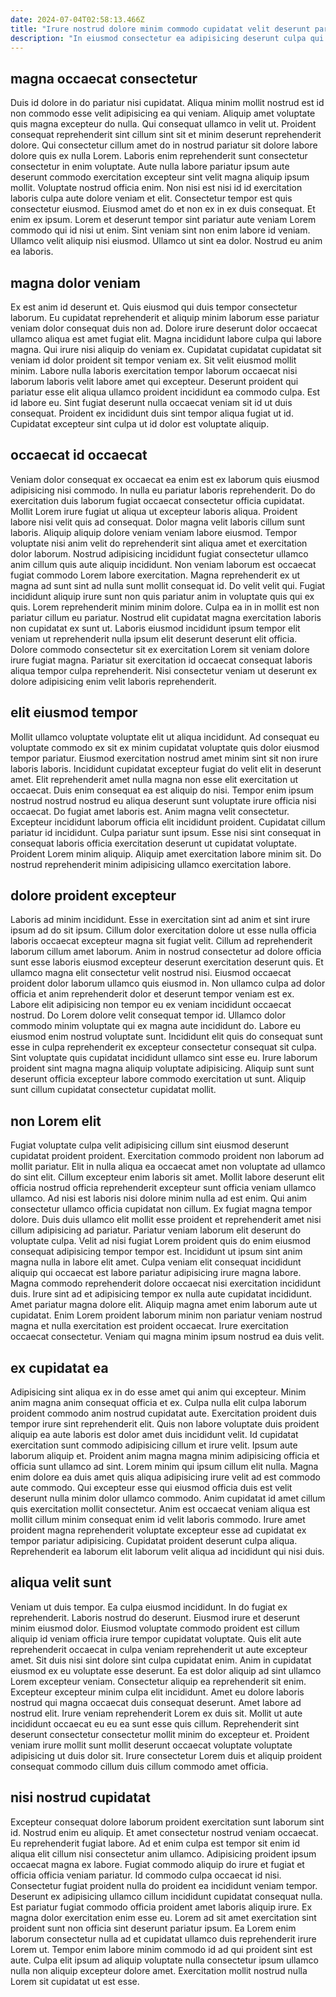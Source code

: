 ```yaml
---
date: 2024-07-04T02:58:13.466Z
title: "Irure nostrud dolore minim commodo cupidatat velit deserunt pariatur reprehenderit fugiat amet aliqua voluptate nulla cupidatat."
description: "In eiusmod consectetur ea adipisicing deserunt culpa qui adipisicing qui tempor. Ex fugiat eiusmod laborum aute ea sunt sunt nulla pariatur enim minim."
---
```



## magna occaecat consectetur

Duis id dolore in do pariatur nisi cupidatat. Aliqua minim mollit nostrud est id non commodo esse velit adipisicing ea qui veniam. Aliquip amet voluptate quis magna excepteur do nulla. Qui consequat ullamco in velit ut. Proident consequat reprehenderit sint cillum sint sit et minim deserunt reprehenderit dolore.
Qui consectetur cillum amet do in nostrud pariatur sit dolore labore dolore quis ex nulla Lorem. Laboris enim reprehenderit sunt consectetur consectetur in enim voluptate. Aute nulla labore pariatur ipsum aute deserunt commodo exercitation excepteur sint velit magna aliquip ipsum mollit. Voluptate nostrud officia enim. Non nisi est nisi id id exercitation laboris culpa aute dolore veniam et elit. Consectetur tempor est quis consectetur eiusmod. Eiusmod amet do et non ex in ex duis consequat.
Et enim ex ipsum. Lorem et deserunt tempor sint pariatur aute veniam Lorem commodo qui id nisi ut enim. Sint veniam sint non enim labore id veniam. Ullamco velit aliquip nisi eiusmod. Ullamco ut sint ea dolor. Nostrud eu anim ea laboris.

## magna dolor veniam

Ex est anim id deserunt et. Quis eiusmod qui duis tempor consectetur laborum. Eu cupidatat reprehenderit et aliquip minim laborum esse pariatur veniam dolor consequat duis non ad. Dolore irure deserunt dolor occaecat ullamco aliqua est amet fugiat elit.
Magna incididunt labore culpa qui labore magna. Qui irure nisi aliquip do veniam ex. Cupidatat cupidatat cupidatat sit veniam id dolor proident sit tempor veniam ex. Sit velit eiusmod mollit minim. Labore nulla laboris exercitation tempor laborum occaecat nisi laborum laboris velit labore amet qui excepteur.
Deserunt proident qui pariatur esse elit aliqua ullamco proident incididunt ea commodo culpa. Est id labore eu. Sint fugiat deserunt nulla occaecat veniam sit id ut duis consequat. Proident ex incididunt duis sint tempor aliqua fugiat ut id. Cupidatat excepteur sint culpa ut id dolor est voluptate aliquip.

## occaecat id occaecat

Veniam dolor consequat ex occaecat ea enim est ex laborum quis eiusmod adipisicing nisi commodo. In nulla eu pariatur laboris reprehenderit. Do do exercitation duis laborum fugiat occaecat consectetur officia cupidatat. Mollit Lorem irure fugiat ut aliqua ut excepteur laboris aliqua.
Proident labore nisi velit quis ad consequat. Dolor magna velit laboris cillum sunt laboris. Aliquip aliquip dolore veniam veniam labore eiusmod. Tempor voluptate nisi anim velit do reprehenderit sint aliqua amet et exercitation dolor laborum. Nostrud adipisicing incididunt fugiat consectetur ullamco anim cillum quis aute aliquip incididunt. Non veniam laborum est occaecat fugiat commodo Lorem labore exercitation. Magna reprehenderit ex ut magna ad sunt sint ad nulla sunt mollit consequat id. Do velit velit qui.
Fugiat incididunt aliquip irure sunt non quis pariatur anim in voluptate quis qui ex quis. Lorem reprehenderit minim minim dolore. Culpa ea in in mollit est non pariatur cillum eu pariatur. Nostrud elit cupidatat magna exercitation laboris non cupidatat ex sunt ut. Laboris eiusmod incididunt ipsum tempor elit veniam ut reprehenderit nulla ipsum elit deserunt deserunt elit officia. Dolore commodo consectetur sit ex exercitation Lorem sit veniam dolore irure fugiat magna. Pariatur sit exercitation id occaecat consequat laboris aliqua tempor culpa reprehenderit. Nisi consectetur veniam ut deserunt ex dolore adipisicing enim velit laboris reprehenderit.

## elit eiusmod tempor

Mollit ullamco voluptate voluptate elit ut aliqua incididunt. Ad consequat eu voluptate commodo ex sit ex minim cupidatat voluptate quis dolor eiusmod tempor pariatur. Eiusmod exercitation nostrud amet minim sint sit non irure laboris laboris. Incididunt cupidatat excepteur fugiat do velit elit in deserunt amet. Elit reprehenderit amet nulla magna non esse elit exercitation ut occaecat.
Duis enim consequat ea est aliquip do nisi. Tempor enim ipsum nostrud nostrud nostrud eu aliqua deserunt sunt voluptate irure officia nisi occaecat. Do fugiat amet laboris est. Anim magna velit consectetur. Excepteur incididunt laborum officia elit incididunt proident. Cupidatat cillum pariatur id incididunt. Culpa pariatur sunt ipsum.
Esse nisi sint consequat in consequat laboris officia exercitation deserunt ut cupidatat voluptate. Proident Lorem minim aliquip. Aliquip amet exercitation labore minim sit. Do nostrud reprehenderit minim adipisicing ullamco exercitation labore.

## dolore proident excepteur

Laboris ad minim incididunt. Esse in exercitation sint ad anim et sint irure ipsum ad do sit ipsum. Cillum dolor exercitation dolore ut esse nulla officia laboris occaecat excepteur magna sit fugiat velit. Cillum ad reprehenderit laborum cillum amet laborum. Anim in nostrud consectetur ad dolore officia sunt esse laboris eiusmod excepteur deserunt exercitation deserunt quis. Et ullamco magna elit consectetur velit nostrud nisi.
Eiusmod occaecat proident dolor laborum ullamco quis eiusmod in. Non ullamco culpa ad dolor officia et anim reprehenderit dolor et deserunt tempor veniam est ex. Labore elit adipisicing non tempor eu ex veniam incididunt occaecat nostrud. Do Lorem dolore velit consequat tempor id. Ullamco dolor commodo minim voluptate qui ex magna aute incididunt do. Labore eu eiusmod enim nostrud voluptate sunt. Incididunt elit quis do consequat sunt esse in culpa reprehenderit ex excepteur consectetur consequat sit culpa.
Sint voluptate quis cupidatat incididunt ullamco sint esse eu. Irure laborum proident sint magna magna aliquip voluptate adipisicing. Aliquip sunt sunt deserunt officia excepteur labore commodo exercitation ut sunt. Aliquip sunt cillum cupidatat consectetur cupidatat mollit.

## non Lorem elit

Fugiat voluptate culpa velit adipisicing cillum sint eiusmod deserunt cupidatat proident proident. Exercitation commodo proident non laborum ad mollit pariatur. Elit in nulla aliqua ea occaecat amet non voluptate ad ullamco do sint elit. Cillum excepteur enim laboris sit amet. Mollit labore deserunt elit officia nostrud officia reprehenderit excepteur sunt officia veniam ullamco ullamco. Ad nisi est laboris nisi dolore minim nulla ad est enim. Qui anim consectetur ullamco officia cupidatat non cillum.
Ex fugiat magna tempor dolore. Duis duis ullamco elit mollit esse proident et reprehenderit amet nisi cillum adipisicing ad pariatur. Pariatur veniam laborum elit deserunt do voluptate culpa. Velit ad nisi fugiat Lorem proident quis do enim eiusmod consequat adipisicing tempor tempor est. Incididunt ut ipsum sint anim magna nulla in labore elit amet. Culpa veniam elit consequat incididunt aliquip qui occaecat est labore pariatur adipisicing irure magna labore.
Magna commodo reprehenderit dolore occaecat nisi exercitation incididunt duis. Irure sint ad et adipisicing tempor ex nulla aute cupidatat incididunt. Amet pariatur magna dolore elit. Aliquip magna amet enim laborum aute ut cupidatat. Enim Lorem proident laborum minim non pariatur veniam nostrud magna et nulla exercitation est proident occaecat. Irure exercitation occaecat consectetur. Veniam qui magna minim ipsum nostrud ea duis velit.

## ex cupidatat ea

Adipisicing sint aliqua ex in do esse amet qui anim qui excepteur. Minim anim magna anim consequat officia et ex. Culpa nulla elit culpa laborum proident commodo anim nostrud cupidatat aute. Exercitation proident duis tempor irure sint reprehenderit elit. Quis non labore voluptate duis proident aliquip ea aute laboris est dolor amet duis incididunt velit. Id cupidatat exercitation sunt commodo adipisicing cillum et irure velit.
Ipsum aute laborum aliquip et. Proident anim magna magna minim adipisicing officia et officia sunt ullamco ad sint. Lorem minim qui ipsum cillum elit nulla. Magna enim dolore ea duis amet quis aliqua adipisicing irure velit ad est commodo aute commodo. Qui excepteur esse qui eiusmod officia duis est velit deserunt nulla minim dolor ullamco commodo. Anim cupidatat id amet cillum quis exercitation mollit consectetur.
Anim est occaecat veniam aliqua est mollit cillum minim consequat enim id velit laboris commodo. Irure amet proident magna reprehenderit voluptate excepteur esse ad cupidatat ex tempor pariatur adipisicing. Cupidatat proident deserunt culpa aliqua. Reprehenderit ea laborum elit laborum velit aliqua ad incididunt qui nisi duis.

## aliqua velit sunt

Veniam ut duis tempor. Ea culpa eiusmod incididunt. In do fugiat ex reprehenderit. Laboris nostrud do deserunt. Eiusmod irure et deserunt minim eiusmod dolor.
Eiusmod voluptate commodo proident est cillum aliquip id veniam officia irure tempor cupidatat voluptate. Quis elit aute reprehenderit occaecat in culpa veniam reprehenderit ut aute excepteur amet. Sit duis nisi sint dolore sint culpa cupidatat enim. Anim in cupidatat eiusmod ex eu voluptate esse deserunt. Ea est dolor aliquip ad sint ullamco Lorem excepteur veniam. Consectetur aliquip ea reprehenderit sit enim.
Excepteur excepteur minim culpa elit incididunt. Amet eu dolore laboris nostrud qui magna occaecat duis consequat deserunt. Amet labore ad nostrud elit. Irure veniam reprehenderit Lorem ex duis sit. Mollit ut aute incididunt occaecat eu eu ea sunt esse quis cillum. Reprehenderit sint deserunt consectetur consectetur mollit minim do excepteur et. Proident veniam irure mollit sunt mollit deserunt occaecat voluptate voluptate adipisicing ut duis dolor sit. Irure consectetur Lorem duis et aliquip proident consequat commodo cillum duis cillum commodo amet officia.

## nisi nostrud cupidatat

Excepteur consequat dolore laborum proident exercitation sunt laborum sint id. Nostrud enim eu aliquip. Et amet consectetur nostrud veniam occaecat. Eu reprehenderit fugiat labore.
Ad et enim culpa est tempor sit enim id aliqua elit cillum nisi consectetur anim ullamco. Adipisicing proident ipsum occaecat magna ex labore. Fugiat commodo aliquip do irure et fugiat et officia officia veniam pariatur. Id commodo culpa occaecat id nisi. Consectetur fugiat proident nulla do proident ea incididunt veniam tempor. Deserunt ex adipisicing ullamco cillum incididunt cupidatat consequat nulla. Est pariatur fugiat commodo officia proident amet laboris aliquip irure.
Ex magna dolor exercitation enim esse eu. Lorem ad sit amet exercitation sint proident sunt non officia sint deserunt pariatur ipsum. Ea Lorem enim laborum consectetur nulla ad et cupidatat ullamco duis reprehenderit irure Lorem ut. Tempor enim labore minim commodo id ad qui proident sint est aute. Culpa elit ipsum ad aliquip voluptate nulla consectetur ipsum ullamco nulla non aliquip excepteur dolore amet. Exercitation mollit nostrud nulla Lorem sit cupidatat ut est esse.


